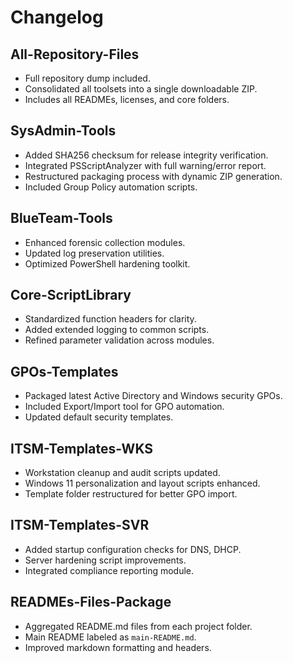 # Changelog

## All-Repository-Files

* Full repository dump included.
* Consolidated all toolsets into a single downloadable ZIP.
* Includes all READMEs, licenses, and core folders.

## SysAdmin-Tools

* Added SHA256 checksum for release integrity verification.
* Integrated PSScriptAnalyzer with full warning/error report.
* Restructured packaging process with dynamic ZIP generation.
* Included Group Policy automation scripts.

## BlueTeam-Tools

* Enhanced forensic collection modules.
* Updated log preservation utilities.
* Optimized PowerShell hardening toolkit.

## Core-ScriptLibrary

* Standardized function headers for clarity.
* Added extended logging to common scripts.
* Refined parameter validation across modules.

## GPOs-Templates

* Packaged latest Active Directory and Windows security GPOs.
* Included Export/Import tool for GPO automation.
* Updated default security templates.

## ITSM-Templates-WKS

* Workstation cleanup and audit scripts updated.
* Windows 11 personalization and layout scripts enhanced.
* Template folder restructured for better GPO import.

## ITSM-Templates-SVR

* Added startup configuration checks for DNS, DHCP.
* Server hardening script improvements.
* Integrated compliance reporting module.

## READMEs-Files-Package

* Aggregated README.md files from each project folder.
* Main README labeled as `main-README.md`.
* Improved markdown formatting and headers.
